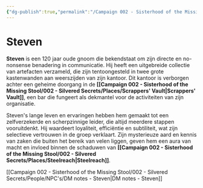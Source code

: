 ```yaml
---
{"dg-publish":true,"permalink":"/Campaign 002 - Sisterhood of the Missing Stool/002 - Silvered Secrets/People/NPC's/Steelreach/Steven/"}
---
```


# Steven

**Steven** is een 120 jaar oude gnoom die bekendstaat om zijn directe en no-nonsense benadering in communicatie. Hij heeft een uitgebreide collectie van artefacten verzameld, die zijn tentoongesteld in twee grote kastenwanden aan weerszijden van zijn kantoor. Dit kantoor is verborgen achter een geheime doorgang in de **[[Campaign 002 - Sisterhood of the Missing Stool/002 - Silvered Secrets/Places/Scrappers' Vault\|Scrappers' Vault]]**, een bar die fungeert als dekmantel voor de activiteiten van zijn organisatie.

Steven's lange leven en ervaringen hebben hem gemaakt tot een zelfverzekerde en scherpzinnige leider, die altijd meerdere stappen vooruitdenkt. Hij waardeert loyaliteit, efficiëntie en subtiliteit, wat zijn selectieve vertrouwen in de groep verklaart. Zijn mysterieuze aard en kennis van zaken die buiten het bereik van velen liggen, geven hem een aura van macht en invloed binnen de schaduwen van **[[Campaign 002 - Sisterhood of the Missing Stool/002 - Silvered Secrets/Places/Steelreach\|Steelreach]]**.


[[Campaign 002 - Sisterhood of the Missing Stool/002 - Silvered Secrets/People/NPC's/DM notes - Steven\|DM notes - Steven]]